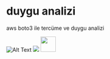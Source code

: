 # duygu analizi
 aws boto3 ile tercüme ve duygu analizi
 
 ![Alt Text](https://imgflip.com/gif/4lnvxk)
 ![](https://imgflip.com/gif/4lnvxk)
 <img src="https://media.giphy.com/media/vFKqnCdLPNOKc/giphy.gif" width="40" height="40" />
